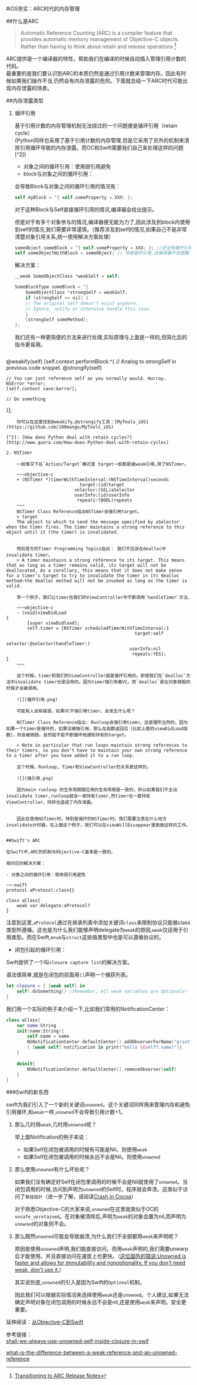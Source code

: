 #iOS夯实：ARC时代的内存管理




##什么是ARC
> Automatic Reference Counting (ARC) is a compiler feature that provides automatic memory management of Objective-C objects. Rather than having to think about retain and release operations [^1]

[^1]: [Transitioning to ARC Release Notes](https://developer.apple.com/library/mac/releasenotes/ObjectiveC/RN-TransitioningToARC/Introduction/Introduction.html)
  
ARC提供是一个编译器的特性，帮助我们在编译的时候自动插入管理引用计数的代码。  
最重要的是我们要认识到ARC的本质仍然是通过引用计数来管理内存。因此有时候如果我们操作不当,仍然会有内存泄露的危险。下面就总结一下ARC时代可能出现内存泄露的场景。


##内存泄露类型

1. 循环引用

	基于引用计数的内存管理机制无法绕过的一个问题便是循环引用（retain cycle）  
	(Python同样也采用了基于引用计数的内存管理,但是它采用了另外的机制来清除引用循环导致的内存泄露，而OC和Swift需要我们自己来处理这样的问题[^2])
	- 对象之间的循环引用：使用弱引用避免
	- block与对象之间的循环引用：

	会导致Block与对象之间的循环引用的情况有：
	
	~~~objective-c
	self.myBlock = ^{ self.someProperty = XXX; };  
	~~~
	
	对于这种Block与Self直接循环引用的情况,编译器会给出提示。
	
	但是对于有多个对象参与的情况,编译器便无能为力了,因此涉及到block内使用到self的情况,我们需要非常谨慎。（推荐涉及到self的情况,如果自己不是非常清楚对象引用关系,统一使用解决方案处理）
	
	~~~objective-c
	someObject.someBlock = ^{ self.someProperty = XXX; }; //还没有循环引用 
	self.someObjectWithBlock = someObject; // 导致循环引用,且编译器不会提醒
	~~~
	
	解决方案：
	
	~~~objective-c
	__weak SomeObjectClass *weakSelf = self;

	SomeBlockType someBlock = ^{
		SomeObjectClass *strongSelf = weakSelf;
    	if (strongSelf == nil) {
        // The original self doesn't exist anymore.
        // Ignore, notify or otherwise handle this case.
    	}
    	[strongSelf someMethod];
	};
	~~~
	
	我们还有一种更简便的方法来进行处理,实际原理与上面是一样的,但简化后的指令更易用。
	
	~~~objective-c
@weakify(self)
[self.context performBlock:^{
    // Analog to strongSelf in previous code snippet.
    @strongify(self)

    // You can just reference self as you normally would. Hurray.
    NSError *error;
    [self.context save:&error];

    // Do something
}];
~~~
	你可以在这里找到@weakify,@strongify工具：[MyTools_iOS](https://github.com/100mango/MyTools_iOS)
	
[^2]: [How does Python deal with retain cycles?](http://www.quora.com/How-does-Python-deal-with-retain-cycles)

2. NSTimer

	一般情况下在`Action/Target`模式里 target一般都是被weak引用,除了NSTimer。
	
	~~~objective-c
	+ (NSTimer *)timerWithTimeInterval:(NSTimeInterval)seconds
                            target:(id)target
                          selector:(SEL)aSelector
                          userInfo:(id)userInfo
                           repeats:(BOOL)repeats
	~~~
	NSTimer Class Reference指出NSTimer会强引用target。
	> target	
	The object to which to send the message specified by aSelector when the timer fires. The timer maintains a strong reference to this object until it (the timer) is invalidated.
	

	然后官方的Timer Programming Topics指出： 我们不应该在dealloc中invalidate timer。
	> A timer maintains a strong reference to its target. This means that as long as a timer remains valid, its target will not be deallocated. As a corollary, this means that it does not make sense for a timer’s target to try to invalidate the timer in its dealloc method—the dealloc method will not be invoked as long as the timer is valid.
		
	举一个例子，我们让timer在我们的ViewController中不断调用`handleTimer`方法.
	
	~~~objective-c
	- (void)viewDidLoad
{
		[super viewDidload];
	    self.timer = [NSTimer scheduledTimerWithTimeInterval:1  
	                                             target:self  
	                                           selector:@selector(handleTimer:)  
	                                           userInfo:nil  
	                                            repeats:YES];  
}
	~~~
	
	这个时候，timer和我们的ViewController就是循环引用的。即使我们在`dealloc`方法中invalidate timer也是没用的。因为timer强引用着VC。而`dealloc`是在对象销毁的时候才会被调用。
	
	![](循环引用.png)
	
	可能有人会有疑惑，如果VC不强引用timer。会发生什么呢？
	
	NSTimer Class Reference指出: Runloop会强引用tiemr。这是理所当然的，因为如果一个timer是循环的，如果没被强引用，那么在函数返回后（比如上面的viewDidLoad函数），则会被销毁。自然就不能不断循环地通知持有的target。
	
	> Note in particular that run loops maintain strong references to their timers, so you don’t have to maintain your own strong reference to a timer after you have added it to a run loop.

	这个时候，Runloop, Timer和ViewController的关系是这样的。
	
	![](强引用.png)
	
	因为main runloop 的生命周期跟应用的生命周期是一致的，所以如果我们不主动invalidate timer,runloop就会一直持有timer,而timer也一直持有ViewController。同样也造成了内存泄露。

	
	因此在使用NSTimer时，特别是循环的NSTimer时。我们需要注意在什么地方invalidate计时器，在上面这个例子，我们可以在viewWillDisappear里面做这样的工作。
	

##Swift's ARC

在Swift中,ARC的机制与Objective-C基本是一致的。

相对应的解决方案：

- 对象之间的循环引用：使用弱引用避免

~~~swift
protocol aProtocol:class{}

class aClass{
    weak var delegate:aProtocol?
}
~~~

注意到这里,`aProtocol`通过在继承列表中添加关键词`class`来限制协议只能被class类型所遵循。这也是为什么我们能够声明delegate为`weak`的原因,`weak`仅适用于引用类型。而在Swift,`enum`与`struct`这些值类型中也是可以遵循协议的。


- 闭包引起的循环引用：

Swift提供了一个叫`closure capture list`的解决方案。

语法很简单,就是在闭包的前面用`[]`声明一个捕获列表。

~~~swift
let closure = { [weak self] in 
    self?.doSomething() //Remember, all weak variables are Optionals!
}
~~~

我们用一个实际的例子来介绍一下,比如我们常用的NotificationCenter：

~~~swift
class aClass{
    var name:String
    init(name:String){
        self.name = name
        NSNotificationCenter.defaultCenter().addObserverForName("print", object: self, queue: nil)
        { [weak self] notification in print("hello \(self?.name)")}
    }
    
    deinit{
        NSNotificationCenter.defaultCenter().removeObserver(self)
    }
}
~~~

###Swift的新东西

swift为我们引入了一个新的关键词`unowned`。这个关键词同样用来管理内存和避免引用循环,和`weak`一样,`unowned`不会导致引用计数+1。

1. 那么几时用`weak`,几时用`unowned`呢？

	举上面Notification的例子来说：
	
	- 如果Self在闭包被调用的时候有可能是Nil。则使用`weak`
	- 如果Self在闭包被调用的时候永远不会是Nil。则使用`unowned`

	

2. 那么使用`unowned`有什么坏处呢？

	如果我们没有确定好Self在闭包里调用的时候不会是Nil就使用了`unowned`。当闭包调用的时候,访问到声明为`unowned`的Self时。程序就会奔溃。这类似于访问了`悬挂指针`（进一步了解，请阅读[Crash in Cocoa](https://github.com/100mango/zen/blob/master/iOS%E5%A4%AF%E5%AE%9E%EF%BC%9ACrash%20in%20Cocoa/Crash%20in%20Cocoa.md)）
	
	对于熟悉Objective-C的大家来说,`unowned`在这里就类似于OC的`unsafe_unretained`。在对象被清除后,声明为`weak`的对象会置为nil,而声明为`unowned`的对象则不会。

3. 那么既然`unowned`可能会导致崩溃,为什么我们不全部都用`weak`来声明呢？

	原因是使用`unowned`声明,我们能直接访问。而用`weak`声明的,我们需要unwarp后才能使用。并且直接访问在速度上也更快。（[这位国外的猿说:Unowned is faster and allows for immutability and nonoptionality. If you don't need weak, don't use it.](https://twitter.com/jckarter/status/667364165057515521)）
	
	其实说到底,`unowned`的引入是因为Swift的`Optional`机制。
	
	因此我们可以根据实际情况来选择使用`weak`还是`unowned`。个人建议,如果无法确定声明对象在闭包调用的时候永远不会是nil,还是使用`weak`来声明。安全更重要。



延伸阅读：[从Objective-C到Swift](https://github.com/100mango/zen/blob/master/Swift%E5%AD%A6%E4%B9%A0%EF%BC%9A%E4%BB%8EObjective-C%E5%88%B0Swift/Swift%E5%AD%A6%E4%B9%A0%EF%BC%9A%E4%BB%8EObjective-C%E5%88%B0Swift.md)

参考链接：  
[shall-we-always-use-unowned-self-inside-closure-in-swif](http://stackoverflow.com/questions/24320347/shall-we-always-use-unowned-self-inside-closure-in-swift)

[what-is-the-difference-between-a-weak-reference-and-an-unowned-reference](http://stackoverflow.com/questions/24011575/what-is-the-difference-between-a-weak-reference-and-an-unowned-reference)


